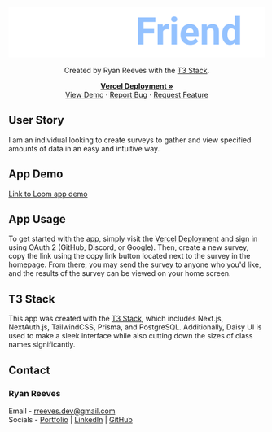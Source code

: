 <br />
<div align="center">
  <a href="https://github.com/rreeves1996/survey-app">
    <img src="src/assets/logo.png" alt="Logo" width="511" height="100">
  </a>

Created by Ryan Reeves with the [T3 Stack](https://create.t3.gg/).

  <p align="center">
    <a href="https://survey-app-silk.vercel.app/"><strong>Vercel Deployment »</strong></a>
    <br />
    <a href="https://www.loom.com/share/0903568b120d4a6ca2e2b0db078a959a?sid=16096163-f592-41c3-81bd-2073e5cd2909">View Demo</a>
    ·
    <a href="https://github.com/rreeves1996/survey-app/issues">Report Bug</a>
    ·
    <a href="https://github.com/rreeves1996/survey-app/issues">Request Feature</a>
  </p>
</div>

## User Story

I am an individual looking to create surveys to gather and view specified amounts of data in an easy and intuitive way.

## App Demo

[Link to Loom app demo](https://www.loom.com/share/0903568b120d4a6ca2e2b0db078a959a?sid=16096163-f592-41c3-81bd-2073e5cd2909)

## App Usage

To get started with the app, simply visit the [Vercel Deployment](https://survey-app-silk.vercel.app/) and sign in using OAuth 2 (GitHub, Discord, or Google). Then, create a new survey, copy the link using the copy link button located next to the survey in the homepage. From there, you may send the survey to anyone who you'd like, and the results of the survey can be viewed on your home screen.

## T3 Stack

This app was created with the [T3 Stack](https://create.t3.gg/), which includes Next.js, NextAuth.js, TailwindCSS, Prisma, and PostgreSQL. Additionally, Daisy UI is used to make a sleek interface while also cutting down the sizes of class names significantly.

## Contact

### Ryan Reeves

Email - rreeves.dev@gmail.com
<br>
Socials - [Portfolio](https://rreeves.dev/) | [LinkedIn](https://linkedin.com/in/rreevesdev/) | [GitHub](https://github.com/rreeves1996/)
